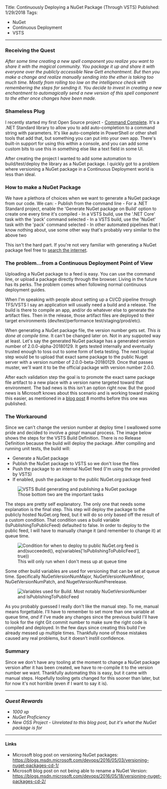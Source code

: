 Title: Continuously Deploying a NuGet Package (Through VSTS)
Published: 1/29/2018
Tags: 
- NuGet
- Continuous Deployment
- VSTS
---

### Receiving the Quest
*After some time creating a new spell component you realize you want to share it with the magical community. You package it up and share it with everyone over the publicly accessible New Gett enchantment. But then you make a change and realize manually sending into the ether is taking too much time. Mostly from rolling too low on the intelligence check with remembering the steps for sending it. You decide to invest in creating a new enchantment to automagically send a new version of this spell component to the ether once changes have been made.*

### Shameless Plug

I recently started my first Open Source project - [Command Complete](https://github.com/ProgrammerAl/CommandComplete). It's a .NET Standard library to allow you to add auto-completion to a command string with parameters. It's like auto-complete in PowerShell or other shell tools that add that, but something you can put into your own app. There's built-in support for using this within a console, and you can add some custom bits to use this in something else like a text field in some UI. 

After creating the project I wanted to add some automation to build/test/deploy the library as a NuGet package. I quickly got to a problem where versioning a NuGet package in a Continuous Deployment world is less than ideal.

### How to make a NuGet Package

We have a plethora of choices when we want to generate a NuGet package from our code. We can:
    - Publish from the command line
    - For a .NET Standard project, enable the 'Generate NuGet package on Build' option to create one every time it's compiled
    - In a VSTS build, use the '.NET Core' task with the 'pack' command selected
    - In a VSTS build, use the 'NuGet' task with the 'pack' command selected
    - In other automated pipelines that I know nothing about, use some other way that's probably very similar to the above two

This isn't the hard part. If you're not very familiar with generating a NuGet package feel free to [search the internet](https://www.bing.com/search?q=how+to+create+a+nuget+package). 

### The problem...from a Continuous Deployment Point of View

Uploading a NuGet package to a feed is easy. You can use the command line, or upload a package directly through the browser. Living in the future has its perks. The problem comes when following normal continuous deployment guides. 

When I'm speaking with people about setting up a CI/CD pipeline through TFS/VSTS I say an application will usually need a build and a release. The build is there to compile an app, and/or do whatever else to generate the artifact files. Then in the release, those artifact files are deployed to their target environments (dev/test/performance test/staging/prod/etc). 

When generating a NuGet package file, the version number gets set. *This is done at compile time.* It can't be changed later on. Not in any suppoted way at least. Let's say the generated NuGet package has a generated version number of 2.0.0-alpha-20180129. It gets tested internally and eventually trusted enough to toss out to some form of beta testing. The next logical step would be to upload that exact same package to the public Nuget server with a version number of 2.0.0-beta-20180129. Once that passes muster, we'll want it to be the official package with version number 2.0.0.

After each validation step the goal is to promote the exact same package file artifact to a new place with a version name targeted toward that environment. The bad news is this isn't an option right now. But the good news is Microsoft knows about this scenario and is working toward making this easier, as mentioned in a [blog post](https://blogs.msdn.microsoft.com/devops/2016/05/18/versioning-nuget-packages-cd-2/) 8 months before this one was published.

### The Workaround

Since we can't change the version number at deploy time I swallowed some pride and decided to involve a *gasp!* manual process. The image below shows the steps for the VSTS Build Definition. There is no Release Definition because the build will deploy the package. After compiling and running unit tests, the build will:
- Generate a NuGet package
- Publish the NuGet package to VSTS so we don't lose the files
- Push the package to an internal NuGet feed (I'm using the one provided by VSTS)
- If enabled, push the package to the public NuGet.org package feed

<figure>
  <img src="__StorageSiteUrl__Assets/Images/BlogPostImages/06/NuGetBuild.png" alt="VSTS Build generating and publishing a NuGet package" class="img-fluid">
  <figcaption>Those bottom two are the important tasks</figcaption>
</figure>

The steps are pretty self explanatory. The only one that needs some explanation is the final step. This step will deploy the package to the publicly hosted NuGet.org feed, but it will do so only based off the result of a custom condition. That condition uses a build variable (IsPublishingToPublicFeed) defaulted to false. In order to deploy to the public feed, I will have to manually change it (and remember to change it) at queue time.

<figure>
  <img src="__StorageSiteUrl__Assets/Images/BlogPostImages/06/PublishToPublicFeedCondition.png" alt="Condition for when to deploy to public NuGet.org feed is and(succeeded(), eq(variables['IsPublishingToPublicFeed'], true))" class="img-fluid">
  <figcaption>This will only run when I don't mess up at queue time</figcaption>
</figure>

Some other build variables are used for versioning that can be set at queue time. Specifically NuGetVersionNumMajor, NuGetVersionNumMinor, NuGetVersionNumPatch, and NugetVersionNumPrerelease. 

<figure>
  <img src="__StorageSiteUrl__Assets/Images/BlogPostImages/06/BuildVariables.png" alt="Variables used for Build. Most notably NuGetVersionNumber and IsPublishingToPublicFeed" class="img-fluid">
  <figcaption></figcaption>
</figure>

As you probably guessed I really don't like the manual step. To me, manual means forgettable. I'll have to remember to set more than one variable at queue time, *and* if I've made any changes since the previous build I'll have to look for the right Git commit number to make sure the right code is compiled and deployed. In the few days since creating this build I've already messed up multiple times. Thankfully none of those mistakes caused any real problems, but it doesn't instill confidence.

### Summary

Since we don't have any tooling at the moment to change a NuGet package version after it has been created, we have to re-compile it to the version number we want. Thankfully automating this is easy, but it came with manual steps. Hopefully tooling gets changed for this sooner than later, but for now it's not horrible (even if I want to say it is).

---
### *Quest Rewards*
- *1000 xp*
- *NuGet Proficiency*
- *New OSS Project - Unrelated to this blog post, but it's what the NuGet package is for*

---

#### Links
* Microsoft blog post on versioning NuGet packages: https://blogs.msdn.microsoft.com/devops/2016/05/03/versioning-nuget-packages-cd-1/
* Microsoft blog post on not being able to rename a NuGet Version: https://blogs.msdn.microsoft.com/devops/2016/05/18/versioning-nuget-packages-cd-2/

